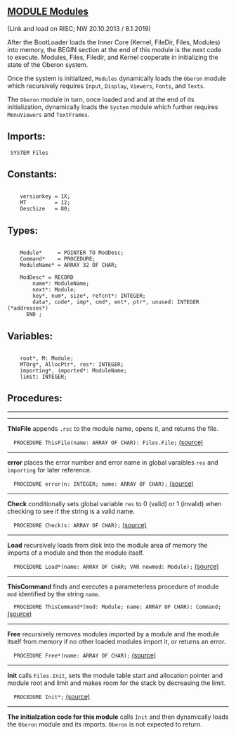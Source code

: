 
## [MODULE Modules](https://github.com/io-core/Modules/blob/main/Modules.Mod)

(Link and load on RISC; NW 20.10.2013 / 8.1.2019)

After the BootLoader loads the Inner Core (Kernel, FileDir, Files, Modules) into memory, the 
BEGIN section at the end of this module is the next code to execute. Modules, Files, Filedir, and Kernel
cooperate in initializing the state of the Oberon system.

Once the system is initialized, `Modules` dynamically loads the `Oberon` module which recursively requires `Input`, `Display`, `Viewers`, `Fonts`, and `Texts`.

The `Oberon` module in turn, once loaded and and at the end of its initialization, dynamically loads the `System` module which further requires `MenuViewers` and `TextFrames`.


  ## Imports:
` SYSTEM Files`

## Constants:
```
 
    versionkey = 1X; 
    MT         = 12; 
    DescSize   = 80;

```
## Types:
```
 
    Module*     = POINTER TO ModDesc;
    Command*    = PROCEDURE;
    ModuleName* = ARRAY 32 OF CHAR;

    ModDesc* = RECORD
        name*: ModuleName;
        next*: Module;
        key*, num*, size*, refcnt*: INTEGER;
        data*, code*, imp*, cmd*, ent*, ptr*, unused: INTEGER  (*addresses*)
      END ;

```
## Variables:
```
 
    root*, M: Module;
    MTOrg*, AllocPtr*, res*: INTEGER;
    importing*, imported*: ModuleName;
    limit: INTEGER;

```
## Procedures:
---
---
**ThisFile** appends `.rsc` to the module name, opens it, and returns the file.

`  PROCEDURE ThisFile(name: ARRAY OF CHAR): Files.File;` [(source)](https://github.com/io-orig/System/blob/main/Modules.Mod#L63)

---
**error** places the error number and error name in global varaibles `res` and `importing` for later reference.

`  PROCEDURE error(n: INTEGER; name: ARRAY OF CHAR);` [(source)](https://github.com/io-orig/System/blob/main/Modules.Mod#L76)

---
**Check** conditionally sets global variable `res` to 0 (valid) or 1 (invalid) when checking to see if the string is a valid name. 

`  PROCEDURE Check(s: ARRAY OF CHAR);` [(source)](https://github.com/io-orig/System/blob/main/Modules.Mod#L84)

---
**Load** recursively loads from disk into the module area of memory the imports of a module and then the module itself. 

`  PROCEDURE Load*(name: ARRAY OF CHAR; VAR newmod: Module);` [(source)](https://github.com/io-orig/System/blob/main/Modules.Mod#L99)

---
**ThisCommand** finds and executes a parameterless procedure of module `mod` identified by the string `name`.

`  PROCEDURE ThisCommand*(mod: Module; name: ARRAY OF CHAR): Command;` [(source)](https://github.com/io-orig/System/blob/main/Modules.Mod#L246)

---
**Free** recursively removes modules imported by a module and the module itself from memory if no other loaded modules import it, or returns an error.

`  PROCEDURE Free*(name: ARRAY OF CHAR);` [(source)](https://github.com/io-orig/System/blob/main/Modules.Mod#L267)

---
**Init** calls `Files.Init`, sets the module table start and allocation pointer and module root and limit and makes room for the stack by decreasing the limit.

`  PROCEDURE Init*;` [(source)](https://github.com/io-orig/System/blob/main/Modules.Mod#L284)

---
**The initialzation code for this module** calls `Init` and then dynamically loads the `Oberon` module and its imports. `Oberon` is not expected to return.
